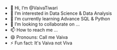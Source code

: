 - 👋 Hi, I’m @VaivaTiwari
- 👀 I’m interested in Data Science & Data Analysis
- 🌱 I’m currently learning Advance SQL & Python
- 💞️ I’m looking to collaborate on ...
- 📫 How to reach me ...
- 😄 Pronouns: Call me Vaiva
- ⚡ Fun fact: It's Vaiva not Viva

<!---
VaivaTiwari/VaivaTiwari is a ✨ special ✨ repository because its `README.md` (this file) appears on your GitHub profile.
You can click the Preview link to take a look at your changes.
--->
